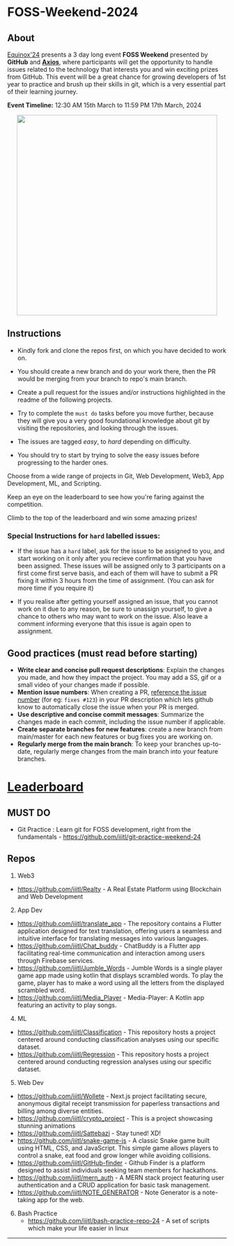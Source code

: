 # FOSS-Weekend-2024

## About
[Equinox'24](https://equinox.iiitl.ac.in/) presents a 3 day long event **FOSS Weekend** presented by **GitHub** and [**Axios**](http://axios.iiitl.ac.in/), where participants will get the opportunity to handle issues related to the technology that interests you and win exciting prizes from GitHub. This event will be a great chance for growing developers of 1st year to practice and brush up their skills in git, which is a very essential part of their learning journey.

**Event Timeline:** 12:30 AM 15th March to 11:59 PM 17th March, 2024

<p align="center">
  <img width="460" src="https://github.com/iiitl/FOSS-Weekend-2024/assets/11803841/9103048c-2813-479b-94c7-710ea94a37c7">
</p>

## Instructions

- Kindly fork and clone the repos first, on which you have decided to work on.
- You should create a new branch and do your work there, then the PR would be merging from your branch to repo's main branch.

- Create a pull request for the issues and/or instructions highlighted in the readme of the following projects. 
- Try to complete the `must do` tasks before you move further, because they will give you a very good foundational knowledge about git by visiting the repositories, and looking through the issues. 
- The issues are tagged *easy*, to *hard* depending on difficulty. 
- You should try to start by trying to solve the easy issues before progressing to the harder ones.

Choose from a wide range of projects in Git, Web Development, Web3, App Development, ML, and Scripting.

Keep an eye on the leaderboard to see how you're faring against the competition.

Climb to the top of the leaderboard and win some amazing prizes! 


### Special Instructions for `hard` labelled issues:
- If the issue has a `hard` label, ask for the issue to be assigned to you, and start working on it only after you recieve confirmation that you have been assigned. These issues will be assigned only to 3 participants on a first come first serve basis, and each of them will have to submit a PR fixing it within 3 hours from the time of assignment. (You can ask for more time if you require it)

- If you realise after getting yourself assigned an issue, that you cannot work on it due to any reason, be sure to unassign yourself, to give a chance to others who may want to work on the issue. Also leave a comment informing everyone that this issue is again open to assignment.

## Good practices (must read before starting)
- **Write clear and concise pull request descriptions**: Explain the changes you made, and how they impact the project. You may add a SS, gif or a small video of your changes made if possible.
- **Mention issue numbers**: When creating a PR, [reference the issue number](https://docs.github.com/en/issues/tracking-your-work-with-issues/linking-a-pull-request-to-an-issue) (for eg: `fixes #123`) in your PR description which lets github know to automatically close the issue when your PR is merged.
- **Use descriptive and concise commit messages**: Summarize the changes made in each commit, including the issue number if applicable.
- **Create separate branches for new features**: create a new branch from main/master for each new features or bug fixes you are working on.
- **Regularly merge from the main branch**: To keep your branches up-to-date, regularly merge changes from the main branch into your feature branches.

# [Leaderboard](https://ecxtacy.github.io/FOSS-Weekend-2024-Leaderboard/)

## MUST DO
- Git Practice : Learn git for FOSS development, right from the fundamentals - https://github.com/iiitl/git-practice-weekend-24

## Repos

1. Web3
  - https://github.com/iiitl/Realty - A Real Estate Platform using Blockchain and Web Development

2. App Dev
  - https://github.com/iiitl/translate_app - The repository contains a Flutter application designed for text translation, offering users a seamless and intuitive interface for translating messages into various languages.
  - https://github.com/iiitl/Chat_buddy - ChatBuddy is a Flutter app facilitating real-time communication and interaction among users through Firebase services.
  - https://github.com/iiitl/Jumble_Words - Jumble Words is a single player game app made using kotlin that displays scrambled words. To play the game, player has to make a word using all the letters from the displayed scrambled word.
  - https://github.com/iiitl/Media_Player - Media-Player: A Kotlin app featuring an activity to play songs.

4. ML
  - https://github.com/iiitl/Classification - This repository hosts a project centered around conducting classification analyses using our specific dataset.
  - https://github.com/iiitl/Regression - This repository hosts a project centered around conducting regression analyses using our specific dataset.

5. Web Dev
  - https://github.com/iiitl/Wollete - Next.js project facilitating secure, anonymous digital receipt transmission for paperless transactions and billing among diverse entities.
  - https://github.com/iiitl/crypto_project - This is a project showcasing stunning animations 
  - https://github.com/iiitl/Sattebazi - Stay tuned! XD!
  - https://github.com/iiitl/snake-game-js - A classic Snake game built using HTML, CSS, and JavaScript. This simple game allows players to control a snake,  eat food and grow longer while avoiding collisions.
  - https://github.com/iiitl/GitHub-finder - Github Finder is a platform designed to assist individuals seeking team members for hackathons.
  - https://github.com/iiitl/mern_auth - A MERN stack project featuring user authentication and a CRUD application for basic task management.
  - https://github.com/iiitl/NOTE_GENERATOR - Note Generator is a note-taking app for the web. 

6. Bash Practice
   - https://github.com/iiitl/bash-practice-repo-24 - A set of scripts which make your life easier in linux

---

